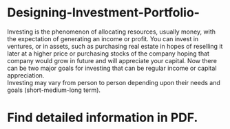 # Designing-Investment-Portfolio-
 Investing is the phenomenon of allocating resources, usually money, with the expectation of generating an income or profit. You can invest in ventures, or in assets, such as purchasing real estate in hopes of reselling it later at a higher price or purchasing stocks of the company hoping that company would grow in future and will appreciate your capital. Now there can be two major goals for investing that can be regular income or capital appreciation.   
                   Investing may vary from person to person depending upon their needs and goals (short-medium-long term).
                   
# Find detailed information in PDF. 



